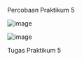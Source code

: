 Percobaan Praktikum 5

![image](https://github.com/YusufaHaidar1/Mobile-Programming/assets/91399445/3b5c3452-9ef0-47da-9b38-d4717d49756e)

![image](https://github.com/YusufaHaidar1/Mobile-Programming/assets/91399445/3ab44832-01f5-423b-be38-da6a26068f77)

Tugas Praktikum 5

